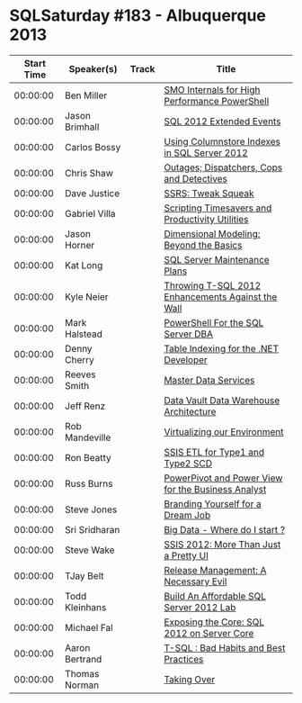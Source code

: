 # SQLSaturday #183 - Albuquerque 2013
Start Time|Speaker(s)|Track|Title
---|---|---|---
00:00:00|Ben Miller||[SMO Internals for High Performance PowerShell](10232.md)
00:00:00|Jason Brimhall||[SQL 2012 Extended Events](10813.md)
00:00:00|Carlos Bossy||[Using Columnstore Indexes in SQL Server 2012](11303.md)
00:00:00|Chris Shaw||[Outages; Dispatchers, Cops and Detectives](11491.md)
00:00:00|Dave Justice||[SSRS: Tweak  Squeak](13255.md)
00:00:00|Gabriel Villa||[Scripting Timesavers and Productivity Utilities](14125.md)
00:00:00|Jason Horner||[Dimensional Modeling: Beyond the Basics](15848.md)
00:00:00|Kat Long||[SQL Server Maintenance Plans](18539.md)
00:00:00|Kyle Neier||[Throwing T-SQL 2012 Enhancements Against the Wall](18899.md)
00:00:00|Mark Halstead||[PowerShell For the SQL Server DBA](20138.md)
00:00:00|Denny Cherry||[Table Indexing for the .NET Developer](21042.md)
00:00:00|Reeves Smith||[Master Data Services](22777.md)
00:00:00|Jeff Renz||[Data Vault Data Warehouse Architecture](22895.md)
00:00:00|Rob Mandeville||[Virtualizing our Environment](23363.md)
00:00:00|Ron Beatty||[SSIS ETL for Type1 and Type2 SCD](23435.md)
00:00:00|Russ Burns||[PowerPivot and Power View for the Business Analyst](23562.md)
00:00:00|Steve Jones||[Branding Yourself for a Dream Job](24463.md)
00:00:00|Sri Sridharan||[Big Data - Where do I start ?](25229.md)
00:00:00|Steve Wake||[SSIS 2012: More Than Just a Pretty UI](25683.md)
00:00:00|TJay Belt||[Release Management: A Necessary Evil](26910.md)
00:00:00|Todd Kleinhans||[Build An Affordable SQL Server 2012 Lab](26959.md)
00:00:00|Michael Fal||[Exposing the Core: SQL 2012 on Server Core](34797.md)
00:00:00|Aaron Bertrand||[T-SQL : Bad Habits and Best Practices](8917.md)
00:00:00|Thomas Norman||[Taking Over](9839.md)

